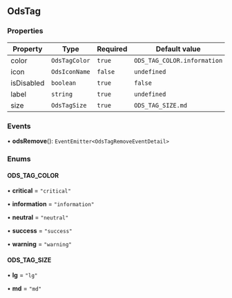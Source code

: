 ## OdsTag
### Properties
| Property | Type | Required | Default value |
| --- | --- | --- | --- |
| color | `OdsTagColor` | `true` | `ODS_TAG_COLOR.information` |
| icon | `OdsIconName` | `false` | `undefined` |
| isDisabled | `boolean` | `true` | `false` |
| label | `string` | `true` | `undefined` |
| size | `OdsTagSize` | `true` | `ODS_TAG_SIZE.md` |


### Events
• **odsRemove**(): `EventEmitter<OdsTagRemoveEventDetail>`
### Enums
#### ODS_TAG_COLOR

• **critical** = `"critical"`

• **information** = `"information"`

• **neutral** = `"neutral"`

• **success** = `"success"`

• **warning** = `"warning"`


#### ODS_TAG_SIZE

• **lg** = `"lg"`

• **md** = `"md"`

